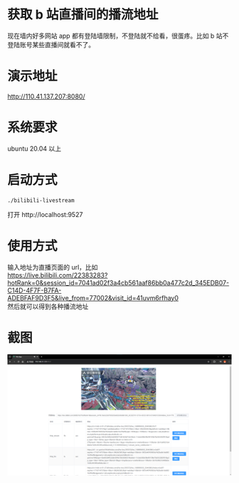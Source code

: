 # 获取 b 站直播间的播流地址

现在墙内好多网站 app 都有登陆墙限制，不登陆就不给看，很蛋疼。比如 b 站不登陆账号某些直播间就看不了。

# 演示地址

http://110.41.137.207:8080/

# 系统要求

ubuntu 20.04 以上

# 启动方式

```
./bilibili-livestream
```

打开 http://localhost:9527

# 使用方式

输入地址为直播页面的 url，比如<br>
https://live.bilibili.com/22383283?hotRank=0&session_id=7041ad02f3a4cb561aaf86bb0a477c2d_345EDB07-C14D-4F7F-B7FA-ADEBFAF9D3F5&live_from=77002&visit_id=41uvm6rfhay0<br>
然后就可以得到各种播流地址

# 截图

![](./pic/1.png)

